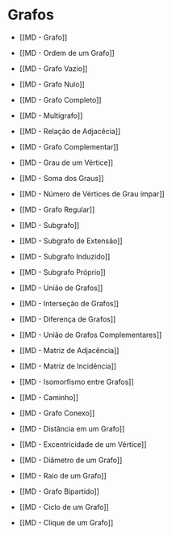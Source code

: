 # Grafos

- [[MD - Grafo]]
- [[MD - Ordem de um Grafo]]
- [[MD - Grafo Vazio]]
- [[MD - Grafo Nulo]]
- [[MD - Grafo Completo]]
- [[MD - Multigrafo]]
- [[MD - Relação de Adjacêcia]]
- [[MD - Grafo Complementar]]
- [[MD - Grau de um Vértice]]
- [[MD - Soma dos Graus]]
- [[MD - Número de Vértices de Grau ímpar]]
- [[MD - Grafo Regular]]
- [[MD - Subgrafo]]
- [[MD - Subgrafo de Extensão]]
- [[MD - Subgrafo Induzido]]
- [[MD - Subgrafo Próprio]]
- [[MD - União de Grafos]]
- [[MD - Interseção de Grafos]]
- [[MD - Diferença de Grafos]]
- [[MD - União de Grafos Complementares]]

- [[MD - Matriz de Adjacência]]
- [[MD - Matriz de Incidência]]

- [[MD - Isomorfismo entre Grafos]]

- [[MD - Caminho]]
- [[MD - Grafo Conexo]]
- [[MD - Distância em um Grafo]]
- [[MD - Excentricidade de um Vértice]]
- [[MD - Diâmetro de um Grafo]]
- [[MD - Raio de um Grafo]]
- [[MD - Grafo Bipartido]]
- [[MD - Ciclo de um Grafo]]
- [[MD - Clique de um Grafo]]